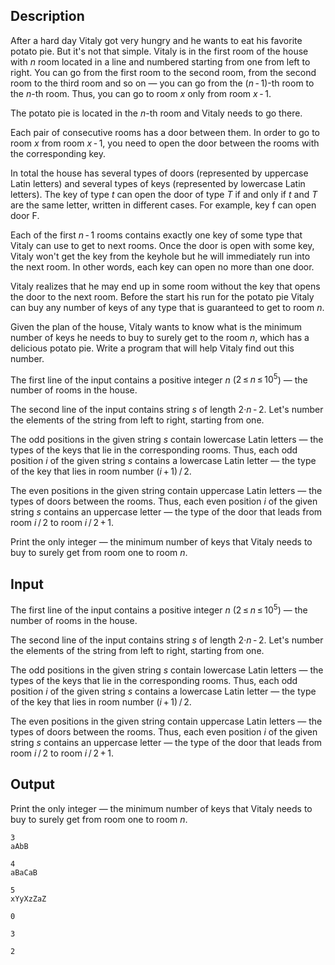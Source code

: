 ## Description

<div><p>After a hard day Vitaly got very hungry and he wants to eat his favorite potato pie. But it's not that simple. Vitaly is in the first room of the house with <span class="tex-span"><i>n</i></span> room located in a line and numbered starting from one from left to right. You can go from the first room to the second room, from the second room to the third room and so on — you can go from the (<span class="tex-span"><i>n</i> - 1</span>)-th room to the <span class="tex-span"><i>n</i></span>-th room. Thus, you can go to room <span class="tex-span"><i>x</i></span> only from room <span class="tex-span"><i>x</i> - 1</span>.</p><p>The potato pie is located in the <span class="tex-span"><i>n</i></span>-th room and Vitaly needs to go there. </p><p>Each pair of consecutive rooms has a door between them. In order to go to room <span class="tex-span"><i>x</i></span> from room <span class="tex-span"><i>x</i> - 1</span>, you need to open the door between the rooms with the corresponding key. </p><p>In total the house has several types of doors (represented by uppercase Latin letters) and several types of keys (represented by lowercase Latin letters). The key of type <span class="tex-span"><i>t</i></span> can open the door of type <span class="tex-span"><i>T</i></span> if and only if <span class="tex-span"><i>t</i></span> and <span class="tex-span"><i>T</i></span> are the same letter, written in different cases. For example, key <span class="tex-font-style-tt">f</span> can open door <span class="tex-font-style-tt">F</span>.</p><p>Each of the first <span class="tex-span"><i>n</i> - 1</span> rooms contains exactly one key of some type that Vitaly can use to get to next rooms. Once the door is open with some key, Vitaly won't get the key from the keyhole but he will immediately run into the next room. In other words, each key can open no more than one door.</p><p>Vitaly realizes that he may end up in some room without the key that opens the door to the next room. Before the start his run for the potato pie Vitaly can buy any number of keys of any type that is guaranteed to get to room <span class="tex-span"><i>n</i></span>.</p><p>Given the plan of the house, Vitaly wants to know what is the minimum number of keys he needs to buy to surely get to the room <span class="tex-span"><i>n</i></span>, which has a delicious potato pie. Write a program that will help Vitaly find out this number.</p></div><div class="input-specification"><p>The first line of the input contains a positive integer <span class="tex-span"><i>n</i></span> (<span class="tex-span">2 ≤ <i>n</i> ≤ 10<sup class="upper-index">5</sup></span>)&nbsp;—&nbsp;the number of rooms in the house.</p><p>The second line of the input contains string <span class="tex-span"><i>s</i></span> of length <span class="tex-span">2·<i>n</i> - 2</span>. Let's number the elements of the string from left to right, starting from one. </p><p>The odd positions in the given string <span class="tex-span"><i>s</i></span> contain lowercase Latin letters&nbsp;—&nbsp;the types of the keys that lie in the corresponding rooms. Thus, each odd position <span class="tex-span"><i>i</i></span> of the given string <span class="tex-span"><i>s</i></span> contains a lowercase Latin letter — the type of the key that lies in room number <span class="tex-span">(<i>i</i> + 1) / 2</span>.</p><p>The even positions in the given string contain uppercase Latin letters — the types of doors between the rooms. Thus, each even position <span class="tex-span"><i>i</i></span> of the given string <span class="tex-span"><i>s</i></span> contains an uppercase letter — the type of the door that leads from room <span class="tex-span"><i>i</i> / 2</span> to room <span class="tex-span"><i>i</i> / 2 + 1</span>.</p></div><div class="output-specification"><p>Print the only integer — the minimum number of keys that Vitaly needs to buy to surely get from room one to room <span class="tex-span"><i>n</i></span>.</p></div>

## Input

<p>The first line of the input contains a positive integer <span class="tex-span"><i>n</i></span> (<span class="tex-span">2 ≤ <i>n</i> ≤ 10<sup class="upper-index">5</sup></span>)&nbsp;—&nbsp;the number of rooms in the house.</p><p>The second line of the input contains string <span class="tex-span"><i>s</i></span> of length <span class="tex-span">2·<i>n</i> - 2</span>. Let's number the elements of the string from left to right, starting from one. </p><p>The odd positions in the given string <span class="tex-span"><i>s</i></span> contain lowercase Latin letters&nbsp;—&nbsp;the types of the keys that lie in the corresponding rooms. Thus, each odd position <span class="tex-span"><i>i</i></span> of the given string <span class="tex-span"><i>s</i></span> contains a lowercase Latin letter — the type of the key that lies in room number <span class="tex-span">(<i>i</i> + 1) / 2</span>.</p><p>The even positions in the given string contain uppercase Latin letters — the types of doors between the rooms. Thus, each even position <span class="tex-span"><i>i</i></span> of the given string <span class="tex-span"><i>s</i></span> contains an uppercase letter — the type of the door that leads from room <span class="tex-span"><i>i</i> / 2</span> to room <span class="tex-span"><i>i</i> / 2 + 1</span>.</p>

## Output

<p>Print the only integer — the minimum number of keys that Vitaly needs to buy to surely get from room one to room <span class="tex-span"><i>n</i></span>.</p>





```input1
3
aAbB

```




```input2
4
aBaCaB

```




```input3
5
xYyXzZaZ

```




```output1
0

```




```output2
3

```




```output3
2

```


